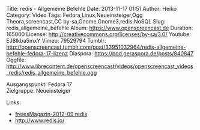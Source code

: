 Title: redis - Allgemeine Befehle
Date: 2013-11-17 01:51
Author: Heiko
Category: Video
Tags: Fedora,Linux,Neueinsteiger,Ogg Theora,screencast,CC by-sa,Gnome,Gnome3,redis,NoSQL
Slug: redis_allgemeine_befehle
Album: https://www.openscreencast.de
Duration: 165000
License: http://creativecommons.org/licenses/by-sa/3.0/
Youtube: EJ8Ikba5mxY
Vimeo: 79529794
Tumblr: http://openscreencast.tumblr.com/post/33951032964/redis-allgemeine-befehle-fedora-17-lizenz
Diaspora: https://pod.geraspora.de/posts/840847
Oggfile: http://www.librecontent.de/openscreencast/videos/openscreencast_videos_redis/redis_allgemeine_befehle.ogg

Ausgangspunkt: Fedora 17  
Zielgruppe: Neueinsteiger  

Links:

  * [freiesMagazin-2012-09 redis](http://www.freiesmagazin.de/mobil/freiesMagazin-2012-09.html#12_09_redis "Link zu freiesMagazin-2012-09")
  * <http://www.redis.io/>

